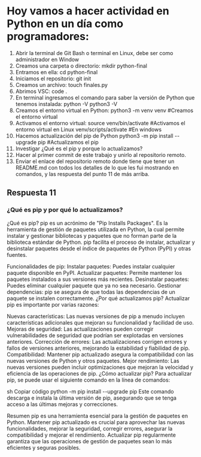 # Hoy vamos a hacer actividad en Python en un día como programadores:

1. Abrir la terminal de Git Bash o terminal en Linux, debe ser como administrador en Window
2. Creamos una carpeta o directorio: 
mkdir python-final
3. Entramos en ella: 
cd python-final
4. Iniciamos el repositorio:
git init
5. Creamos un archivo:
touch finales.py
6. Abrimos VSC:
code .
7. En terminal ingresamos el comando para saber la versión de Python que tenemos instalada:
python -V
python3 -V
8. Creamos el entorno virtual en Python:
python3 -m venv venv #Creamos el entorno virtual
9. Activamos el entorno virtual:
source venv/bin/activate #Activamos el entorno virtual en Linux
venv/scripts/activate #En windows
10. Hacemos actualización del pip de Python
python3 -m pip install --upgrade pip #Actualizamos el pip
11. Investigar ¿Qué es el pip y porque lo actualizamos?
12. Hacer al primer commit de este trabajo y unirlo al repositorio remoto.
13. Enviar el enlace del repositorio remoto donde tiene que tener un README.md con todos los detalles de lo que les fui mostrando en comandos, y las respuesta del punto 11 de más arriba.

## Respuesta 11
### ¿Qué es pip y por qué lo actualizamos?

¿Qué es pip?
pip es un acrónimo de "Pip Installs Packages". Es la herramienta de gestión de paquetes utilizada en Python, la cual permite instalar y gestionar bibliotecas y paquetes que no forman parte de la biblioteca estándar de Python. pip facilita el proceso de instalar, actualizar y desinstalar paquetes desde el índice de paquetes de Python (PyPI) y otras fuentes.

Funcionalidades de pip:
Instalar paquetes: Puedes instalar cualquier paquete disponible en PyPI.
Actualizar paquetes: Permite mantener los paquetes instalados a sus versiones más recientes.
Desinstalar paquetes: Puedes eliminar cualquier paquete que ya no sea necesario.
Gestionar dependencias: pip se asegura de que todas las dependencias de un paquete se instalen correctamente.
¿Por qué actualizamos pip?
Actualizar pip es importante por varias razones:

Nuevas características: Las nuevas versiones de pip a menudo incluyen características adicionales que mejoran su funcionalidad y facilidad de uso.
Mejoras de seguridad: Las actualizaciones pueden corregir vulnerabilidades de seguridad que podrían ser explotadas en versiones anteriores.
Corrección de errores: Las actualizaciones corrigen errores y fallos de versiones anteriores, mejorando la estabilidad y fiabilidad de pip.
Compatibilidad: Mantener pip actualizado asegura la compatibilidad con las nuevas versiones de Python y otros paquetes.
Mejor rendimiento: Las nuevas versiones pueden incluir optimizaciones que mejoran la velocidad y eficiencia de las operaciones de pip.
¿Cómo actualizar pip?
Para actualizar pip, se puede usar el siguiente comando en la línea de comandos:

sh
Copiar código
python -m pip install --upgrade pip
Este comando descarga e instala la última versión de pip, asegurando que se tenga acceso a las últimas mejoras y correcciones.

Resumen
pip es una herramienta esencial para la gestión de paquetes en Python. Mantener pip actualizado es crucial para aprovechar las nuevas funcionalidades, mejorar la seguridad, corregir errores, asegurar la compatibilidad y mejorar el rendimiento. Actualizar pip regularmente garantiza que las operaciones de gestión de paquetes sean lo más eficientes y seguras posibles.
